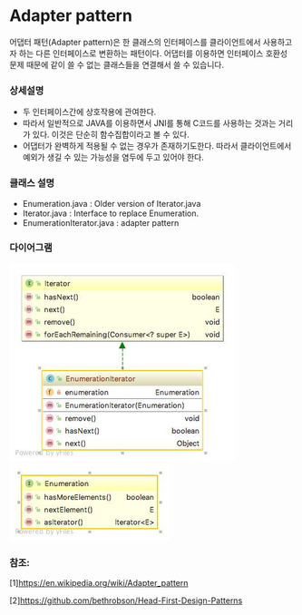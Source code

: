 # Adapter pattern
어댑터 패턴(Adapter pattern)은 한 클래스의 인터페이스를 클라이언트에서 사용하고자 하는 다른 인터페이스로 변환하는 패턴이다. 어댑터를 이용하면 인터페이스 호환성 문제 때문에 같이 쓸 수 없는 클래스들을 연결해서 쓸 수 있습니다.

### 상세설명
 - 두 인터페이스간에 상호작용에 관여한다.
 - 따라서 일반적으로 JAVA를 이용하면서 JNI를 통해 C코드를 사용하는 것과는 거리가 있다. 이것은 단순히 함수집합이라고 볼 수 있다.
 - 어댑터가 완벽하게 적용될 수 없는 경우가 존재하기도한다. 따라서 클라이언트에서 예외가 생길 수 있는 가능성을 염두에 두고 있어야 한다.
   
### 클래스 설명
 - Enumeration.java : Older version of Iterator.java
 - Iterator.java : Interface to replace Enumeration.
 - EnumerationIterator.java : adapter pattern 
 
### 다이어그램
![ex_screenshot](../../res/adapterpattern.jpeg)
![ex_screenshot](../../res/enumeration.jpeg)

### 참조:
[1]https://en.wikipedia.org/wiki/Adapter_pattern

[2]https://github.com/bethrobson/Head-First-Design-Patterns